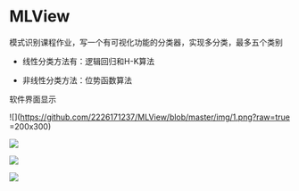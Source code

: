 # MLView
模式识别课程作业，写一个有可视化功能的分类器，实现多分类，最多五个类别

* 线性分类方法有：逻辑回归和H-K算法

* 非线性分类方法：位势函数算法


软件界面显示

![](https://github.com/2226171237/MLView/blob/master/img/1.png?raw=true =200x300)

![](https://github.com/2226171237/MLView/blob/master/img/2.png?raw=true)

![](https://github.com/2226171237/MLView/blob/master/img/3.png?raw=true)

![](https://github.com/2226171237/MLView/blob/master/img/4.png?raw=true)


